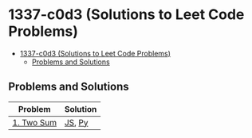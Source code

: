 # 1337-c0d3 (Solutions to Leet Code Problems)

<!-- TOC -->
* [1337-c0d3 (Solutions to Leet Code Problems)](#1337-c0d3-solutions-to-leet-code-problems)
  * [Problems and Solutions](#problems-and-solutions)
<!-- TOC -->

## Problems and Solutions
| Problem                                              | Solution                                                       |
|------------------------------------------------------|----------------------------------------------------------------|
| [1. Two Sum](https://leetcode.com/problems/two-sum/) | [JS](javascript/1.%20two-sum.js), [Py](python/1.%20two-sum.py) |


